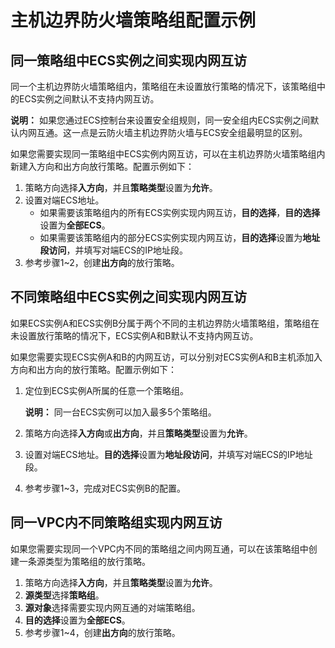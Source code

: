 # 主机边界防火墙策略组配置示例

## 同一策略组中ECS实例之间实现内网互访

同一个主机边界防火墙策略组内，策略组在未设置放行策略的情况下，该策略组中的ECS实例之间默认不支持内网互访。

**说明：** 如果您通过ECS控制台来设置安全组规则，同一安全组内ECS实例之间默认内网互通。这一点是云防火墙主机边界防火墙与ECS安全组最明显的区别。

如果您需要实现同一策略组中ECS实例内网互访，可以在主机边界防火墙策略组内新建入方向和出方向放行策略。配置示例如下：

1.  策略方向选择**入方向**，并且**策略类型**设置为**允许**。
2.  设置对端ECS地址。
    -   如果需要该策略组内的所有ECS实例实现内网互访，**目的选择**，**目的选择**设置为**全部ECS**。
    -   如果需要该策略组内的部分ECS实例实现内网互访，**目的选择**设置为**地址段访问**，并填写对端ECS的IP地址段。
3.  参考步骤1~2，创建**出方向**的放行策略。

## 不同策略组中ECS实例之间实现内网互访

如果ECS实例A和ECS实例B分属于两个不同的主机边界防火墙策略组，策略组在未设置放行策略的情况下，ECS实例A和B默认不支持内网互访。

如果您需要实现ECS实例A和B的内网互访，可以分别对ECS实例A和B主机添加入方向和出方向的放行策略。配置示例如下：

1.  定位到ECS实例A所属的任意一个策略组。

    **说明：** 同一台ECS实例可以加入最多5个策略组。

2.  策略方向选择**入方向**或**出方向**，并且**策略类型**设置为**允许**。
3.  设置对端ECS地址。**目的选择**设置为**地址段访问**，并填写对端ECS的IP地址段。
4.  参考步骤1~3，完成对ECS实例B的配置。

## 同一VPC内不同策略组实现内网互访

如果您需要实现同一个VPC内不同的策略组之间内网互通，可以在该策略组中创建一条源类型为策略组的放行策略。

1.  策略方向选择**入方向**，并且**策略类型**设置为**允许**。
2.  **源类型**选择**策略组**。
3.  **源对象**选择需要实现内网互通的对端策略组。
4.  **目的选择**设置为**全部ECS**。
5.  参考步骤1~4，创建**出方向**的放行策略。

